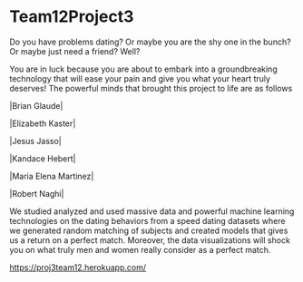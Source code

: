 # Team12Project3

Do you have problems dating? Or maybe you are the shy one in the bunch? Or maybe just need a friend? 
Well?

 You are in luck because you are about to embark into a groundbreaking technology that will ease your pain and give you what your heart truly deserves! 
The powerful minds that brought this project to life are as follows


|Brian Glaude|

|Elizabeth Kaster|

|Jesus Jasso|

|Kandace Hebert|

|Maria Elena Martinez|

|Robert Naghi|


We studied analyzed and used  massive data and powerful machine learning technologies on the dating behaviors from a speed dating datasets where we generated random matching of subjects and created models that gives us a return on a perfect match. Moreover, the data visualizations will shock you on what truly men and women really consider as a perfect match. 



https://proj3team12.herokuapp.com/
